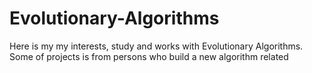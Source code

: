 # Evolutionary-Algorithms
Here is my my interests, study and works with Evolutionary Algorithms. Some of projects is from persons who build a new algorithm related
